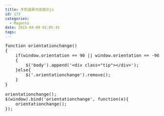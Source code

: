 ```yaml
---
title: 手机竖屏浏览提示js
id: 173
categories:
  - Magento
date: 2015-04-09 01:05:41
tags:
---
```


<pre class="lang:default decode:true ">function orientationchange()
{
	if(window.orientation == 90 || window.orientation == -90)
	{
		$('body').append('&lt;div class="tip"&gt;&lt;/div&gt;');
	}else{
		$('.orientationchange').remove();
	}
}

orientationchange();
$(window).bind('orientationchange', function(e){
	orientationchange();
});</pre>
&nbsp;
